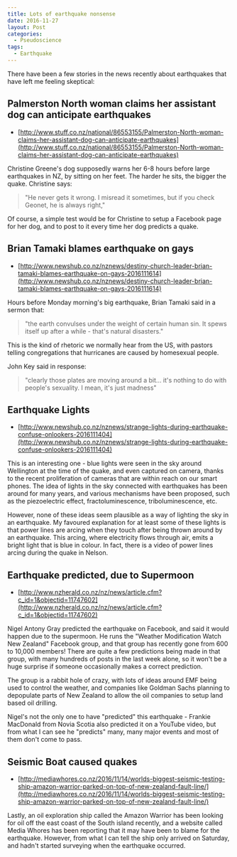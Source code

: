```yaml
---
title: Lots of earthquake nonsense
date: 2016-11-27
layout: Post
categories:
  - Pseudoscience
tags:
  - Earthquake
---
```


There have been a few stories in the news recently about earthquakes that have left me feeling skeptical:

<!-- more -->

## Palmerston North woman claims her assistant dog can anticipate earthquakes

- [http://www.stuff.co.nz/national/86553155/Palmerston-North-woman-claims-her-assistant-dog-can-anticipate-earthquakes](http://www.stuff.co.nz/national/86553155/Palmerston-North-woman-claims-her-assistant-dog-can-anticipate-earthquakes)

Christine Greene's dog supposedly warns her 6-8 hours before large earthquakes in NZ, by sitting on her feet. The harder he sits, the bigger the quake. Christine says:

> "He never gets it wrong. I misread it sometimes, but if you check Geonet, he is always right,"

Of course, a simple test would be for Christine to setup a Facebook page for her dog, and to post to it every time her dog predicts a quake.

## Brian Tamaki blames earthquake on gays

- [http://www.newshub.co.nz/nznews/destiny-church-leader-brian-tamaki-blames-earthquake-on-gays-2016111614](http://www.newshub.co.nz/nznews/destiny-church-leader-brian-tamaki-blames-earthquake-on-gays-2016111614)

Hours before Monday morning's big earthquake, Brian Tamaki said in a sermon that:

> "the earth convulses under the weight of certain human sin. It spews itself up after a while - that's natural disasters."

This is the kind of rhetoric we normally hear from the US, with pastors telling congregations that hurricanes are caused by homesexual people.

John Key said in response:

> "clearly those plates are moving around a bit… it's nothing to do with people's sexuality. I mean, it's just madness"

## Earthquake Lights

- [http://www.newshub.co.nz/nznews/strange-lights-during-earthquake-confuse-onlookers-2016111404](http://www.newshub.co.nz/nznews/strange-lights-during-earthquake-confuse-onlookers-2016111404)

This is an interesting one - blue lights were seen in the sky around Wellington at the time of the quake, and even captured on camera, thanks to the recent proliferation of cameras that are within reach on our smart phones. The idea of lights in the sky connected with earthquakes has been around for many years, and various mechanisms have been proposed, such as the piezoelectric effect, fractoluminescence, triboluminescence, etc.

However, none of these ideas seem plausible as a way of lighting the sky in an earthquake. My favoured explanation for at least some of these lights is that power lines are arcing when they touch after being thrown around by an earthquake. This arcing, where electricity flows through air, emits a bright light that is blue in colour. In fact, there is a video of power lines arcing during the quake in Nelson.

## Earthquake predicted, due to Supermoon

- [http://www.nzherald.co.nz/nz/news/article.cfm?c_id=1&objectid=11747602](http://www.nzherald.co.nz/nz/news/article.cfm?c_id=1&objectid=11747602)

Nigel Antony Gray predicted the earthquake on Facebook, and said it would happen due to the supermoon. He runs the "Weather Modification Watch New Zealand" Facebook group, and that group has recently gone from 600 to 10,000 members! There are quite a few predictions being made in that group, with many hundreds of posts in the last week alone, so it won't be a huge surprise if someone occasionally makes a correct prediction.

The group is a rabbit hole of crazy, with lots of ideas around EMF being used to control the weather, and companies like Goldman Sachs planning to depopulate parts of New Zealand to allow the oil companies to setup land based oil drilling.

Nigel's not the only one to have "predicted" this earthquake - Frankie MacDonald from Novia Scotia also predicted it on a YouTube video, but from what I can see he "predicts" many, many major events and most of them don't come to pass.

## Seismic Boat caused quakes

- [http://mediawhores.co.nz/2016/11/14/worlds-biggest-seismic-testing-ship-amazon-warrior-parked-on-top-of-new-zealand-fault-line/](http://mediawhores.co.nz/2016/11/14/worlds-biggest-seismic-testing-ship-amazon-warrior-parked-on-top-of-new-zealand-fault-line/)

Lastly, an oil exploration ship called the Amazon Warrior has been looking for oil off the east coast of the South island recently, and a website called Media Whores has been reporting that it may have been to blame for the earthquake. However, from what I can tell the ship only arrived on Saturday, and hadn't started surveying when the earthquake occurred.

